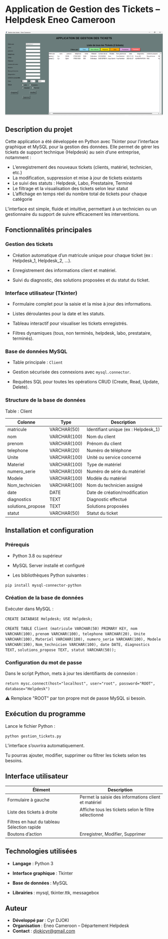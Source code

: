 # Application de Gestion des Tickets – Helpdesk Eneo Cameroon
![Aperçu de l'application](illustration.png)
## Description du projet

Cette application a été développée en Python avec Tkinter pour l’interface graphique et MySQL pour la gestion des données.
Elle permet de gérer les tickets de support technique (Helpdesk) au sein d’une entreprise, notamment :

- L’enregistrement des nouveaux tickets (clients, matériel, technicien, etc.)
- La modification, suppression et mise à jour de tickets existants
- Le suivi des statuts : Helpdesk, Labo, Prestataire, Terminé
- Le filtrage et la visualisation des tickets selon leur statut
- L’affichage en temps réel du nombre total de tickets pour chaque catégorie

L’interface est simple, fluide et intuitive, permettant à un technicien ou un gestionnaire du support de suivre efficacement les interventions.

## Fonctionnalités principales
### Gestion des tickets

- Création automatique d’un matricule unique pour chaque ticket (ex : Helpdesk_1, Helpdesk_2, …).

- Enregistrement des informations client et matériel.

- Suivi du diagnostic, des solutions proposées et du statut du ticket.

### Interface utilisateur (Tkinter)

- Formulaire complet pour la saisie et la mise à jour des informations.

- Listes déroulantes pour la date et les statuts.

- Tableau interactif pour visualiser les tickets enregistrés.

- Filtres dynamiques (tous, non terminés, helpdesk, labo, prestataire, terminés).

### Base de données MySQL

- Table principale : `Client`

- Gestion sécurisée des connexions avec `mysql.connector`.

- Requêtes SQL pour toutes les opérations CRUD (Create, Read, Update, Delete).

### Structure de la base de données

Table : Client

| Colonne            | Type          | Description                          |
|--------------------|---------------|--------------------------------------|
| matricule          | VARCHAR(50)   | Identifiant unique (ex : Helpdesk_1) |
| nom                | VARCHAR(100)  | Nom du client                        |
| prenom             | VARCHAR(100)  | Prénom du client                     |
| telephone          | VARCHAR(20)   | Numéro de téléphone                  |
| Unite              | VARCHAR(100)  | Unité ou service concerné            |
| Materiel           | VARCHAR(100)  | Type de matériel                     |
| numero_serie       | VARCHAR(100)  | Numéro de série du matériel          |
| Modele             | VARCHAR(100)  | Modèle du matériel                   |
| Nom_technicien     | VARCHAR(100)  | Nom du technicien assigné            |
| date               | DATE          | Date de création/modification        |
| diagnostics        | TEXT          | Diagnostic effectué                  |
| solutions_propose  | TEXT          | Solutions proposées                  |
| statut             | VARCHAR(50)   | Statut du ticket                     |


 ## Installation et configuration
### Prérequis

- Python 3.8 ou supérieur

- MySQL Server installé et configuré

- Les bibliothèques Python suivantes :

`pip install mysql-connector-python`

### Création de la base de données

Exécuter dans MySQL :

`CREATE DATABASE Helpdesk; USE Helpdesk;`

`CREATE TABLE Client (matricule VARCHAR(50) PRIMARY KEY, nom VARCHAR(100),`
    `prenom VARCHAR(100), telephone VARCHAR(20), Unite VARCHAR(100),`
    `Materiel VARCHAR(100), numero_serie VARCHAR(100), Modele VARCHAR(100),`
    `Nom_technicien VARCHAR(100), date DATE, diagnostics TEXT,`
    `solutions_propose TEXT, statut VARCHAR(50));`

### Configuration du mot de passe

Dans le script Python, mets à jour tes identifiants de connexion :

`return mysc.connect(host="localhost", user="root", password="ROOT", database="Helpdesk")`


⚠️ Remplace "ROOT" par ton propre mot de passe MySQL si besoin.

## Exécution du programme

Lance le fichier Python :

`python gestion_tickets.py`


L’interface s’ouvrira automatiquement.

Tu pourras ajouter, modifier, supprimer ou filtrer les tickets selon tes besoins.

## Interface utilisateur
| Élément            | Description   |
|--------------------|---------------|
| Formulaire à gauche	| Permet la saisie des informations client et matériel  |
| Liste des tickets à droite                | Affiche tous les tickets selon le filtre sélectionné |
| Filtres en haut du tableau	Sélection rapide|             | Tous, Non clôturés, Helpdesk, Labo, Prestataire, Terminés |
| Boutons d’action|Enregistrer, Modifier, Supprimer|
	
## Technologies utilisées

- <b>Langage</b> : Python 3 

- <b>Interface graphique </b>: Tkinter

- <b>Base de données </b>: MySQL

- <b>Librairies </b>: mysql, tkinter.ttk, messagebox

## Auteur

- <b>Développé par </b>: Cyr DJOKI
- <b>Organisation </b>: Eneo Cameroon – Département Helpdesk
- <b>Contact </b>: djokicyr@gmail.com

